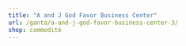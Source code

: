 ```yaml
---
title: "A and J God Favor Business Center"
url: /ganta/a-and-j-god-favor-business-center-3/
shop: commodité
---
```

